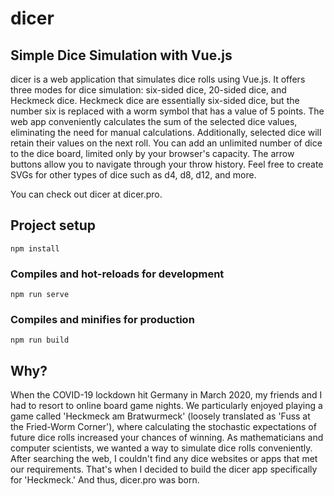 # dicer
## Simple Dice Simulation with Vue.js
dicer is a web application that simulates dice rolls using Vue.js. It offers three modes for dice simulation: six-sided dice, 20-sided dice, and Heckmeck dice. Heckmeck dice are essentially six-sided dice, but the number six is replaced with a worm symbol that has a value of 5 points. The web app conveniently calculates the sum of the selected dice values, eliminating the need for manual calculations. Additionally, selected dice will retain their values on the next roll. You can add an unlimited number of dice to the dice board, limited only by your browser's capacity. The arrow buttons allow you to navigate through your throw history. Feel free to create SVGs for other types of dice such as d4, d8, d12, and more.


You can check out dicer at dicer.pro.

## Project setup
```
npm install
```

### Compiles and hot-reloads for development
```
npm run serve
```

### Compiles and minifies for production
```
npm run build
```

## Why?
When the COVID-19 lockdown hit Germany in March 2020, my friends and I had to resort to online board game nights. We particularly enjoyed playing a game called 'Heckmeck am Bratwurmeck' (loosely translated as 'Fuss at the Fried-Worm Corner'), where calculating the stochastic expectations of future dice rolls increased your chances of winning. As mathematicians and computer scientists, we wanted a way to simulate dice rolls conveniently. After searching the web, I couldn't find any dice websites or apps that met our requirements. That's when I decided to build the dicer app specifically for 'Heckmeck.' And thus, dicer.pro was born.

